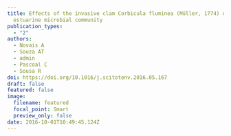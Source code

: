```yaml
---
title: Effects of the invasive clam Corbicula fluminea (Müller, 1774) on an
  estuarine microbial community
publication_types:
  - "2"
authors:
  - Novais A
  - Souza AT
  - admin
  - Pascoal C
  - Sousa R
doi: https://doi.org/10.1016/j.scitotenv.2016.05.167
draft: false
featured: false
image:
  filename: featured
  focal_point: Smart
  preview_only: false
date: 2016-10-01T10:49:45.124Z
---
```


